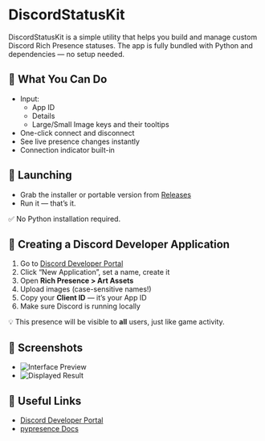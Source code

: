 # DiscordStatusKit

DiscordStatusKit is a simple utility that helps you build and manage custom Discord Rich Presence statuses. The app is fully bundled with Python and dependencies — no setup needed.

## 🧰 What You Can Do

- Input:
  - App ID
  - Details
  - Large/Small Image keys and their tooltips
- One-click connect and disconnect
- See live presence changes instantly
- Connection indicator built-in

## 🚀 Launching

- Grab the installer or portable version from [Releases](https://github.com/Ar0cka/FakeStatusRTC/releases)
- Run it — that’s it.

✅ No Python installation required.

## 🧪 Creating a Discord Developer Application

1. Go to [Discord Developer Portal](https://discord.com/developers/applications)
2. Click “New Application”, set a name, create it
3. Open **Rich Presence > Art Assets**
4. Upload images (case-sensitive names!)
5. Copy your **Client ID** — it’s your App ID
6. Make sure Discord is running locally

💡 This presence will be visible to **all** users, just like game activity.

## 📸 Screenshots

- ![Interface Preview](https://imgur.com/a/wzWc1VA)
- ![Displayed Result](https://imgur.com/yVUvwpO)

## 🔗 Useful Links

- [Discord Developer Portal](https://discord.com/developers/applications)
- [pypresence Docs](https://qwertyquerty.github.io/pypresence/html/index.html)
